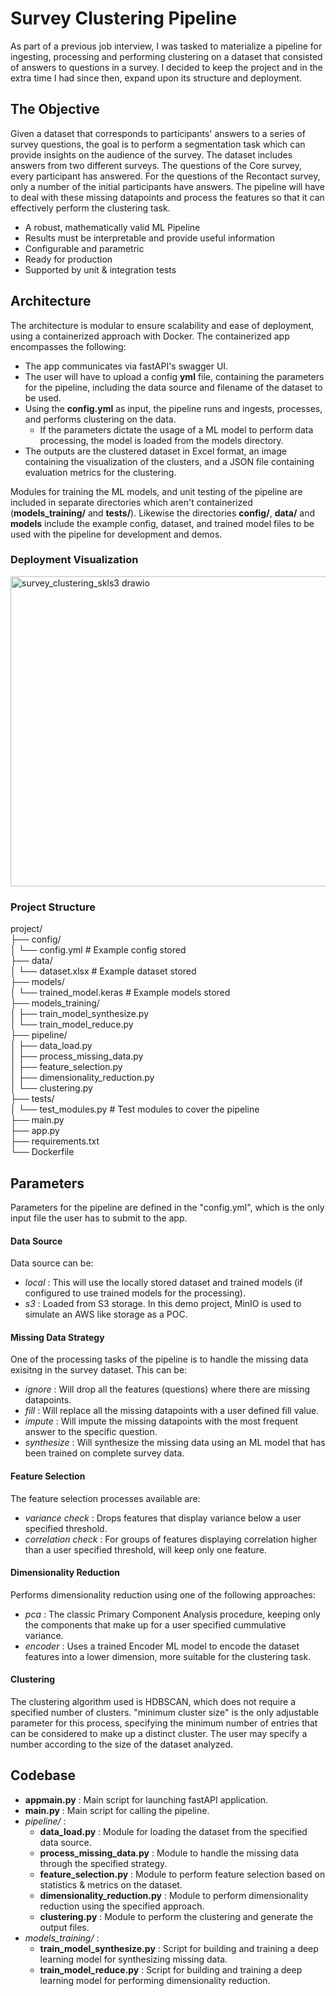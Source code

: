 # Survey Clustering Pipeline 

As part of a previous job interview, I was tasked to materialize a pipeline for ingesting, processing and performing clustering on a dataset that consisted of answers to questions in a survey. 
I decided to keep the project and in the extra time I had since then, expand upon its structure and deployment.

## The Objective

Given a dataset that corresponds to participants' answers to a series of survey questions, the goal is to perform a segmentation task which can provide insights on the audience of the survey.
The dataset includes answers from two different surveys. The questions of the Core survey, every participant has answered. For the questions of the Recontact survey, only a number of the initial participants have answers.
The pipeline will have to deal with these missing datapoints and process the features so that it can effectively perform the clustering task. 

* A robust, mathematically valid ML Pipeline
* Results must be interpretable and provide useful information
* Configurable and parametric
* Ready for production
* Supported by unit & integration tests

## Architecture

The architecture is modular to ensure scalability and ease of deployment, using a containerized approach with Docker. 
The containerized app encompasses the following:

- The app communicates via fastAPI's swagger UI. 
- The user will have to upload a config **yml** file, containing the parameters for the pipeline, including the data source and filename of the dataset to be used. 
- Using the **config.yml** as input, the pipeline runs and ingests, processes, and performs clustering on the data.
   - If the parameters dictate the usage of a ML model to perform data processing, the model is loaded from the models directory.
- The outputs are the clustered dataset in Excel format, an image containing the visualization of the clusters, and a JSON file containing evaluation metrics for the clustering.

Modules for training the ML models, and unit testing of the pipeline are included in separate directories which aren't containerized (**models_training/** and **tests/**).
Likewise the directories **config/**, **data/** and **models** include the example config, dataset, and trained model files to be used with the pipeline for development and demos.

### Deployment Visualization
<img width="811" height="496" alt="survey_clustering_skls3 drawio" src="https://github.com/user-attachments/assets/19d8b21b-50fe-4dfb-ae71-430765c42985" />

### Project Structure

project/ \
├── config/ \
│   └── config.yml # Example config stored \
├── data/ \
│   └── dataset.xlsx  # Example dataset stored \
├── models/ \
│   └── trained_model.keras # Example models stored \
├── models_training/ \
│   ├── train_model_synthesize.py \
│   └── train_model_reduce.py \
├── pipeline/ \
│   ├── data_load.py \
│   ├── process_missing_data.py \
│   ├── feature_selection.py \
│   ├── dimensionality_reduction.py \
│   └── clustering.py \
├── tests/ \
│   └── test_modules.py  # Test modules to cover the pipeline \
├── main.py \
├── app.py \
├── requirements.txt \
└── Dockerfile

## Parameters
Parameters for the pipeline are defined in the "config.yml", which is the only input file the user has to submit to the app.
#### Data Source
Data source can be:
* *local* : This will use the locally stored dataset and trained models (if configured to use trained models for the processing).
* *s3* : Loaded from S3 storage. In this demo project, MinIO is used to simulate an AWS like storage as a POC.
#### Missing Data Strategy
One of the processing tasks of the pipeline is to handle the missing data exisitng in the survey dataset. This can be:
* *ignore* : Will drop all the features (questions) where there are missing datapoints.
* *fill* : Will replace all the missing datapoints with a user defined fill value.
* *impute* : Will impute the missing datapoints with the most frequent answer to the specific question.
* *synthesize* : Will synthesize the missing data using an ML model that has been trained on complete survey data.
#### Feature Selection
The feature selection processes available are:
* *variance check* : Drops features that display variance below a user specified threshold.
* *correlation check* : For groups of features displaying correlation higher than a user specified threshold, will keep only one feature.
#### Dimensionality Reduction
Performs dimensionality reduction using one of the following approaches:
* *pca* : The classic Primary Component Analysis procedure, keeping only the components that make up for a user specified cummulative variance.
* *encoder* : Uses a trained Encoder ML model to encode the dataset features into a lower dimension, more suitable for the clustering task.
#### Clustering
The clustering algorithm used is HDBSCAN, which does not require a specified number of clusters.
"minimum cluster size" is the only adjustable parameter for this process, specifying the minimum number of entries that can be considered to make up a distinct cluster. 
The user may specify a number according to the size of the dataset analyzed.

## Codebase
- **appmain.py** : Main script for launching fastAPI application. 
- **main.py** : Main script for calling the pipeline. 
- *pipeline/* :
   - **data_load.py** : Module for loading the dataset from the specified data source.
   - **process_missing_data.py** : Module to handle the missing data through the specified strategy.
   - **feature_selection.py** : Module to perform feature selection based on statistics & metrics on the dataset.
   - **dimensionality_reduction.py** : Module to perform dimensionality reduction using the specified approach.
   - **clustering.py** : Module to perform the clustering and generate the output files.
- *models_training/* :
   - **train_model_synthesize.py** : Script for building and training a deep learning model for synthesizing missing data.
   - **train_model_reduce.py** : Script for building and training a deep learning model for performing dimensionality reduction.

